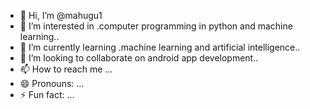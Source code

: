 - 👋 Hi, I’m @mahugu1
- 👀 I’m interested in .computer programming in python and machine learning..
- 🌱 I’m currently learning .machine learning and artificial intelligence..
- 💞️ I’m looking to collaborate on android app development..
- 📫 How to reach me ...
- 😄 Pronouns: ...
- ⚡ Fun fact: ...

<!---
mahugu1/mahugu1 is a ✨ special ✨ repository because its `README.md` (this file) appears on your GitHub profile.
You can click the Preview link to take a look at your changes.
--->
